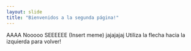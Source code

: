 ```yaml
---
layout: slide
title: "Bienvenidos a la segunda página!"
---
```

AAAA Nooooo SEEEEEE (Insert meme) jajajajaj
Utiliza la flecha hacia la izquierda para volver!
